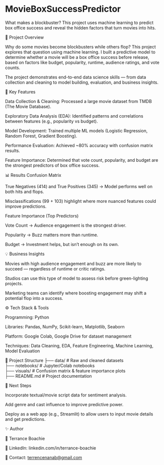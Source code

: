 # MovieBoxSuccessPredictor
What makes a blockbuster? This project uses machine learning to predict box office success and reveal the hidden factors that turn movies into hits.

📌 Project Overview

Why do some movies become blockbusters while others flop?
This project explores that question using machine learning. I built a predictive model to determine whether a movie will be a box office success before release, based on factors like budget, popularity, runtime, audience ratings, and vote counts.

The project demonstrates end-to-end data science skills — from data collection and cleaning to model building, evaluation, and business insights.

🚀 Key Features

Data Collection & Cleaning: Processed a large movie dataset from TMDB (The Movie Database).

Exploratory Data Analysis (EDA): Identified patterns and correlations between features (e.g., popularity vs budget).

Model Development: Trained multiple ML models (Logistic Regression, Random Forest, Gradient Boosting).

Performance Evaluation: Achieved ~80% accuracy with confusion matrix results.

Feature Importance: Determined that vote count, popularity, and budget are the strongest predictors of box office success.

📊 Results
Confusion Matrix

True Negatives (414) and True Positives (345) → Model performs well on both hits and flops.

Misclassifications (99 + 103) highlight where more nuanced features could improve predictions.

Feature Importance (Top Predictors)

Vote Count → Audience engagement is the strongest driver.

Popularity → Buzz matters more than runtime.

Budget → Investment helps, but isn’t enough on its own.

💡 Business Insights

Movies with high audience engagement and buzz are more likely to succeed — regardless of runtime or critic ratings.

Studios can use this type of model to assess risk before green-lighting projects.

Marketing teams can identify where boosting engagement may shift a potential flop into a success.

⚙️ Tech Stack & Tools

Programming: Python

Libraries: Pandas, NumPy, Scikit-learn, Matplotlib, Seaborn

Platform: Google Colab, Google Drive for dataset management

Techniques: Data Cleaning, EDA, Feature Engineering, Machine Learning, Model Evaluation

📂 Project Structure
├── data/                # Raw and cleaned datasets  
├── notebooks/           # Jupyter/Colab notebooks  
├── visuals/             # Confusion matrix & feature importance plots  
├── README.md            # Project documentation  

🔮 Next Steps

Incorporate textual/movie script data for sentiment analysis.

Add genre and cast influence to improve predictive power.

Deploy as a web app (e.g., Streamlit) to allow users to input movie details and get predictions.

✨ Author

👤 Terrance Boachie 

💼 LinkedIn: linkedin.com/in/terrance-boachie

📧 Contact: terrencenanab@gmail.com
